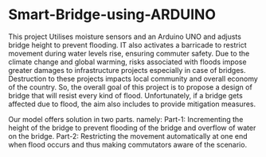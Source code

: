 # Smart-Bridge-using-ARDUINO
 This project Utilises moisture sensors and an Arduino UNO and adjusts bridge height to prevent flooding. IT also activates a barricade to restrict movement during water levels rise, ensuring commuter safety.
Due to the climate change and global warming, risks associated with floods impose greater damages to infrastructure projects especially in case of bridges. Destruction to these projects impacts local community and overall economy of the country. So, the overall goal of this project is to propose a design of bridge that will resist every kind of flood. Unfortunately, if a bridge gets affected due to flood, the aim also includes to provide mitigation measures. 


 Our model offers solution in two parts. namely:
 Part-1: Incrementing the height of the bridge to prevent flooding of the bridge and overflow of water on the bridge.
Part-2: Restricting the movement automatically at one end when flood occurs and thus making commutators aware of the scenario.
